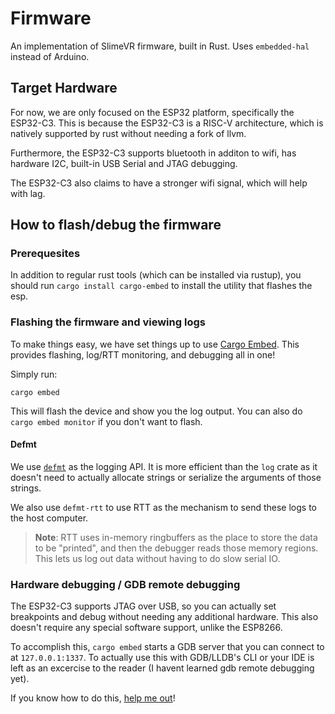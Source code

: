 # Firmware
An implementation of SlimeVR firmware, built in Rust. Uses `embedded-hal` instead of
Arduino.

## Target Hardware
For now, we are only focused on the ESP32 platform, specifically the ESP32-C3.
This is because the ESP32-C3 is a RISC-V architecture, which is natively supported
by rust without needing a fork of llvm.

Furthermore, the ESP32-C3 supports bluetooth in additon to wifi, has hardware I2C,
built-in USB Serial and JTAG debugging.

The ESP32-C3 also claims to have a stronger wifi signal, which will help with lag.

## How to flash/debug the firmware

### Prerequesites
In addition to regular rust tools (which can be installed via rustup), you should run
`cargo install cargo-embed` to install the utility that flashes the esp.

### Flashing the firmware and viewing logs
To make things easy, we have set things up to use [Cargo Embed].
This provides flashing, log/RTT monitoring, and debugging all in one!

Simply run:
```
cargo embed
```
This will flash the device and show you the log output. You can also do `cargo embed monitor`
if you don't want to flash.

[Cargo Embed]: https://probe.rs/docs/tools/cargo-embed/

#### Defmt
We use [`defmt`] as the logging API. It is more efficient than the `log` crate as it
doesn't need to actually allocate strings or serialize the arguments of those strings.

We also use `defmt-rtt` to use RTT as the mechanism to send these logs to the host
computer.
> **Note**:
> RTT uses in-memory ringbuffers as the place to store the data to be "printed", and
> then the debugger reads those memory regions. This lets us log out data without
> having to do slow serial IO.

[`defmt`]: https://defmt.ferrous-systems.com

### Hardware debugging / GDB remote debugging
The ESP32-C3 supports JTAG over USB, so you can actually set breakpoints and debug
without needing any additional hardware. This also doesn't require any special
software support, unlike the ESP8266.

To accomplish this, `cargo embed` starts a GDB server that you can connect to at
`127.0.0.1:1337`. To actually use this with GDB/LLDB's CLI or your IDE is left as
an excercise to the reader (I havent learned gdb remote debugging yet).

If you know how to do this, [help me out](https://github.com/SlimeVR/SlimeVR-Rust/issues/31)!
